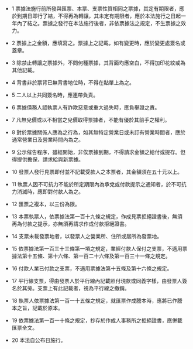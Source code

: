 * 1 票據法施行前所發與匯票、本票、支票性質相同之票據，其定有期限者，應於到期日即行了結，不得再為轉讓，其未定有期限者，應於本法施行之日起一年內了結之。票據之發行在本法施行後者，非依票據法之規定，不生票據之效力。

* 2 票據上之金額，應填寫之。票據上之記載，如有變更時，應於變更處簽名或蓋章。

* 3 除禁止轉讓之票據外，不問何種票據，其背面均應空白，不得加印花紋或為其他記載。

* 4 背書非於票背已無背書地位時，不得在黏單上為之。

* 5 二人以上共同簽名時，應連帶負責。

* 6 票據債務人認執票人有詐欺惡意或重大過失時，應負舉證之責。

* 7 凡無兌價或以不相當之兌價取得票據者，不能有優於其前手之權利。

* 8 對於票據關係人應為之行為，如其無特定營業日或未訂有營業時間者，應於通常營業日及營業時間內為之。

* 9 公示催告程序，雖經開始，非俟票據到期，不得請求金額之給付或提存。但得提供擔保，請求給與新票據。

* 10 發票人發行見票即付並不記載受款人之本票者，其金額須在五十元以上。

* 11 執票人因不可抗力不能於所定期限內為承兌或付款提示之通知者，於不可抗力消滅時，應即對付款人為之。

* 12 匯票之複本，以三份為限。

* 13 本票執票人，依票據法第一百十九條之規定，作成見票拒絕證書後，無須再為付款之提示，亦無須再請求作成付款拒絕證書。

* 14 支票未載發票地者，以發票人之營業所、住所或居所為發票地。

* 15 依票據法第一百三十三條第一項之規定，業經付款人保付之支票，不適用票據法第十五條、第十六條、第一百二十六條及第一百三十一條之規定。

* 16 付款人業已付款之支票，不適用票據法第十五條及第十六條之規定。

* 17 平行線支票，得由發票人於平行線內記載照付現款或同義字樣，由發票人簽名於其旁。支票上有此記載者，視為平行線之撤銷。

* 18 執票人依票據法第一百一十五條之規定，就匯票作成謄本時，應將已作謄本之旨，記載於原本。

* 19 依票據法第一百一十條之規定，抄存於作成人事務所之拒絕證書，應併載匯票全文。

* 20 本法自公布日施行。


